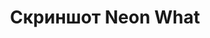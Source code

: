 ---
image: /assets/images/screenshots/neon-what/neon-what-screenshot-3.jpg
title: "Скриншот Neon What"
---